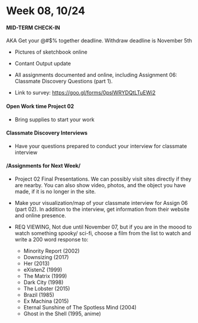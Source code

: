 # Week 08, 10/24

#### MID-TERM CHECK-IN

AKA Get your @#$% together deadline.
Withdraw deadline is November 5th 

* Pictures of sketchbook online
* Contant Output update
* All assignments documented and online, including Assignment 06: Classmate Discovery Questions (part 1). 

* Link to survey: https://goo.gl/forms/0pslWRYDQtLTuEWi2

#### Open Work time Project 02

* Bring supplies to start your work 

#### Classmate Discovery Interviews

* Have your questions prepared to conduct your interview for classmate interview  

#### /Assignments for Next Week/

* Project 02 Final Presentations. We can possibly visit sites directly if they are nearby. You can also show video, photos, and the object you have made, if it is no longer in the site.   

* Make your visualization/map of your classmate interview for Assign 06 (part 02). In addition to the interview, get information from their website and online presence. 

* REQ VIEWING, Not due until November 07, but if you are in the moood to watch something spooky/ sci-fi, choose a film from the list to watch and write a 200 word response to: 
  * Minority	Report (2002)
  * Downsizing (2017)
  * Her (2013)
  * eXistenZ (1999)
  * The	Matrix (1999)
  * Dark	City (1998)
  * The Lobster	(2015)
  * Brazil (1985)
  * Ex	Machina (2015)
  * Eternal	Sunshine	of	The	Spotless	Mind	(2004)
  * Ghost	in	the	Shell	(1995,	anime)
